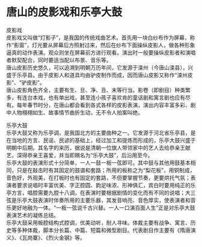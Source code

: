 # 唐山的皮影戏和乐亭大鼓  
  
皮影戏  
皮影戏又叫做“灯影子”，是我国的传统戏曲艺术。首先用一块白纱布作为屏幕，称作“影窗”，灯光要从屏幕后方照射过来，然后在纱布下面操纵皮影人，做各种形象逼真的动作表演。观众则坐在屏幕前方进行观看。演出时一般要操纵皮影者和演唱者默契配合，同时要适当配以布景、音乐等。   
唐山皮影历史悠久，可以追溯到明朝万历年间，它发源于滦州（今唐山滦县），兴盛于乐亭县。由于皮影人和道具均由驴皮制作而成，因而唐山皮影又称作“滦州皮影”、“驴皮影”。   
唐山皮影角色齐全，主要有生、旦、净、丑、末等行当。影卷（即剧目）种类繁多，有连台本戏，也有单出戏，甚至连小孩子喜欢肯的童话剧和寓言剧也应有尽有。每年春节时分，在唐山都会看到各式各样的皮影表演，演出内容丰富多彩、剧中人物栩栩如生、故事情节曲折生动，无不令人拍案叫绝。   
  
乐亭大鼓  
乐亭大鼓又称为乐亭调，是我国北方的主要曲种之一。它发源于河北省乐亭县，是在当地的方言、民谣、民谚的基础上，经过加工和提炼而形成的，乐亭大鼓兴盛于明朝中后期。其名字的来历，据说是清朝一位旗人带领家中的艺人去给恭亲王献艺，深得恭亲王喜爱，并当即赐名为“乐亭大鼓”，后沿用至今。   
乐亭大鼓的表演形式十分简单，一人一鼓一板一弦即可。其中鼓与其他用鼓基本相同，只是在敲击时有其固定的鼓谱和套路；所用的板称之为“梨花板”，用铜制成，音色好，外观美，在打板时也有固定的套路，不但要掌握节奏，更要烘托气氛；表演者要求说唱时丰富优美、字正腔圆、韵足味浓、形神俱汇，宾白时要用纯正的乐亭方言，唱腔需要九腔十八调，在表演时要根据剧情的变化而有不同的说唱；大三弦是乐亭大鼓表演时伴奏所用的主要乐器，其发音响亮、音色厚实，使表演者和音乐更好地融为一体。“一板一弦说千古兴替。一人一口演百面人生”正是对乐亭大鼓表演艺术的凝练总结。   
乐亭大鼓采用板腔结构式腔调，优美动听，耐人寻味。体裁主要有战争、寓言、历史等多种体裁，脚本分长篇、中篇、短篇和微型剧目。代表剧目作主要有《隋唐演义》、《瓦岗寨》、《烈火金钢》等。   

